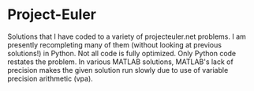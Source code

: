 # Project-Euler
Solutions that I have coded to a variety of projecteuler.net problems. I am presently recompleting many of them (without looking at previous solutions!) in Python. Not all code is fully optimized. Only Python code restates the problem. In various MATLAB solutions, MATLAB's lack of precision makes the given solution run slowly due to use of variable precision arithmetic (vpa).
